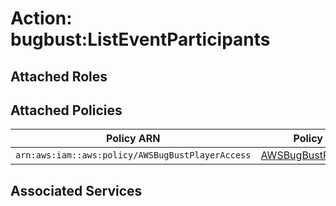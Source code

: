 # Action: bugbust:ListEventParticipants

## Attached Roles

## Attached Policies

| Policy ARN | Policy Name |
|------------|-------------|
| `arn:aws:iam::aws:policy/AWSBugBustPlayerAccess` | [AWSBugBustPlayerAccess](../policies.md#awsbugbustplayeraccess) |

## Associated Services

